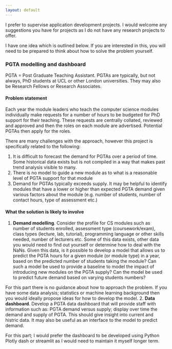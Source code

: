 ```yaml
---
layout: default
---
```


<div class="message">
I prefer to supervise application development projects. I would welcome any suggestions you have for projects as I do not have any research projects to offer.
</div>

I have one idea which is outlined below. If you are interested in this, you will need to be prepared to think about how to solve the problem yourself.

### PGTA modelling and dashboard

PGTA = Post Graduate Teaching Assistant. PGTAs are typically, but not always, PhD students at UCL or other London universities. They may also be Research Fellows or Research Associates.

#### Problem statement

Each year the module leaders who teach the computer science modules individually make requests for a number of hours to be budgeted for PhD support for their teaching. These requests are centrally collated, reviewed and approved and then the roles on each module are advertised. Potential PGTAs then apply for the roles.

There are many challenges with the approach, however this project is specifically related to the following:

1. It is difficult to forecast the demand for PGTAs over a period of time. Some historical data exists but is not compiled in a way that makes past trend analysis visible to many.
2. There is no model to guide a new module as to what is a reasonable level of PGTA support for that module
3. Demand for PGTAs typically exceeds supply. It may be helpful to identify modules that have a lower or higher than expected PGTA demand given various factors about the module (e.g. number of students, number of contact hours, type of assessment etc.)

#### What the solution is likely to involve

1. **Demand modelling**. Consider the profile for CS modules such as number of students enrolled, assessment type (coursework/exam), class types (lecture, lab, tutorial), programming language or other skills needed, number of lecturers etc. Some of this data exists, other data you would need to find out yourself or determine how to deal with the NaNs. Given this data, is it possible to develop a model that allows us to predict the PGTA hours for a given module (or module type) in a year, based on the predicted number of students taking the module? Can such a model be used to provide a baseline to model the impact of introducing new modules on the PGTA supply? Can the model be used to predict future demand based on varying students numbers?

For this part there is no guidance about how to approach the problem. If you have some data analysis; statistics or machine learning background then you would ideally propose ideas for how to develop the model.
2. **Data dashboard**. Develop a PGTA data dashboard that will provide staff with information such as: PGTA demand versus supply; display over time the demand and supply of PGTA. This should give insight into current and histric data. It may also be useful as an interface to the model to predict demand.

For this part; I would prefer the dashboard to be developed using Python Plotly dash or streamlit as I would need to maintain it myself longer term.
